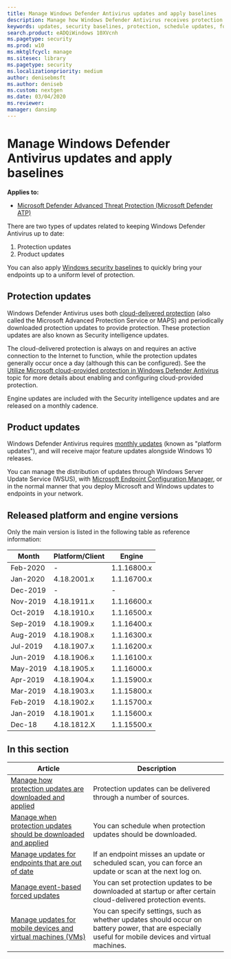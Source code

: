 ```yaml
---
title: Manage Windows Defender Antivirus updates and apply baselines
description: Manage how Windows Defender Antivirus receives protection and product updates.
keywords: updates, security baselines, protection, schedule updates, force updates, mobile updates, wsus
search.product: eADQiWindows 10XVcnh
ms.pagetype: security
ms.prod: w10
ms.mktglfcycl: manage
ms.sitesec: library
ms.pagetype: security
ms.localizationpriority: medium
author: denisebmsft
ms.author: deniseb
ms.custom: nextgen
ms.date: 03/04/2020
ms.reviewer: 
manager: dansimp
---
```


# Manage Windows Defender Antivirus updates and apply baselines

**Applies to:**

- [Microsoft Defender Advanced Threat Protection (Microsoft Defender ATP)](https://go.microsoft.com/fwlink/p/?linkid=2069559)

There are two types of updates related to keeping Windows Defender Antivirus up to date:

1. Protection updates
2. Product updates

You can also apply [Windows security baselines](https://technet.microsoft.com/itpro/windows/keep-secure/windows-security-baselines) to quickly bring your endpoints up to a uniform level of protection.

## Protection updates

Windows Defender Antivirus uses both [cloud-delivered protection](utilize-microsoft-cloud-protection-windows-defender-antivirus.md) (also called the Microsoft Advanced Protection Service or MAPS) and periodically downloaded protection updates to provide protection. These protection updates are also known as Security intelligence updates.

The cloud-delivered protection is always on and requires an active connection to the Internet to function, while the protection updates generally occur once a day (although this can be configured). See the [Utilize Microsoft cloud-provided protection in Windows Defender Antivirus](utilize-microsoft-cloud-protection-windows-defender-antivirus.md) topic for more details about enabling and configuring cloud-provided protection. 

Engine updates are included with the Security intelligence updates and are released on a monthly cadence.

## Product updates

Windows Defender Antivirus requires [monthly updates](https://support.microsoft.com/help/4052623/update-for-windows-defender-antimalware-platform) (known as "platform updates"), and will receive major feature updates alongside Windows 10 releases.

You can manage the distribution of updates through Windows Server Update Service (WSUS), with [Microsoft Endpoint Configuration Manager](https://docs.microsoft.com/configmgr/sum/understand/software-updates-introduction), or in the normal manner that you deploy Microsoft and Windows updates to endpoints in your network.

## Released platform and engine versions

Only the main version is listed in the following table as reference information:

Month	| Platform/Client	| Engine
---|---|---
Feb-2020	|	- | 1.1.16800.x
Jan-2020 |	4.18.2001.x	| 1.1.16700.x
Dec-2019 | - | - |
Nov-2019	| 4.18.1911.x	| 1.1.16600.x
Oct-2019	| 4.18.1910.x	| 1.1.16500.x
Sep-2019	| 4.18.1909.x	| 1.1.16400.x
Aug-2019	| 4.18.1908.x	| 1.1.16300.x
Jul-2019	| 4.18.1907.x	| 1.1.16200.x
Jun-2019	| 4.18.1906.x	| 1.1.16100.x
May-2019	| 4.18.1905.x	| 1.1.16000.x
Apr-2019	| 4.18.1904.x	| 1.1.15900.x
Mar-2019	| 4.18.1903.x	| 1.1.15800.x
Feb-2019	| 4.18.1902.x	| 1.1.15700.x
Jan-2019	| 4.18.1901.x	| 1.1.15600.x
Dec-18	| 4.18.1812.X	| 1.1.15500.x


## In this section

Article | Description 
---|---
[Manage how protection updates are downloaded and applied](manage-protection-updates-windows-defender-antivirus.md) | Protection updates can be delivered through a number of sources.
[Manage when protection updates should be downloaded and applied](manage-protection-update-schedule-windows-defender-antivirus.md) | You can schedule when protection updates should be downloaded.
[Manage updates for endpoints that are out of date](manage-outdated-endpoints-windows-defender-antivirus.md) | If an endpoint misses an update or scheduled scan, you can force an update or scan at the next log on.
[Manage event-based forced updates](manage-event-based-updates-windows-defender-antivirus.md) | You can set protection updates to be downloaded at startup or after certain cloud-delivered protection events.
[Manage updates for mobile devices and virtual machines (VMs)](manage-updates-mobile-devices-vms-windows-defender-antivirus.md)| You can specify settings, such as whether updates should occur on battery power, that are especially useful for mobile devices and virtual machines.

